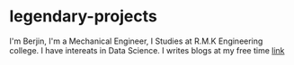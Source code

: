 # legendary-projects
I'm Berjin, 
I'm a Mechanical Engineer, 
I Studies at R.M.K Engineering college. 
I have intereats in Data Science.
I writes blogs at my free time  [link](https://www.automobilenewsofficial.com/) 

